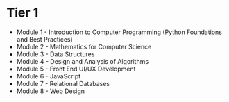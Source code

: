 # Tier 1

* Module 1 - Introduction to Computer Programming (Python Foundations and Best Practices)
* Module 2 - Mathematics for Computer Science
* Module 3 - Data Structures
* Module 4 - Design and Analysis of Algorithms
* Module 5 - Front End UI/UX Development
* Module 6 - JavaScript
* Module 7 - Relational Databases
* Module 8 - Web Design
